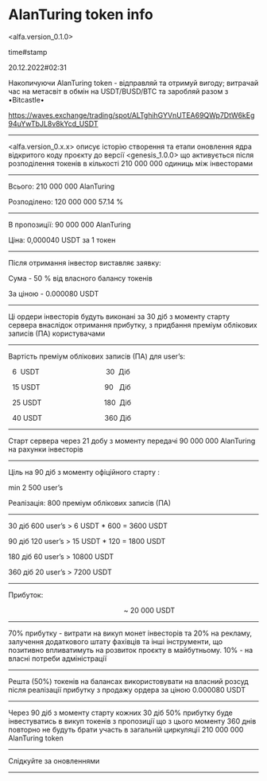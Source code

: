 # AlanTuring token info

<alfa.version_0.1.0>

time#stamp

20.12.2022#02:31

Накопичуючи AlanTuring token - відправляй та отримуй вигоду; витрачай час на метасвіт в обмін на USDT/BUSD/BTC та заробляй разом з •Bitcastle•

https://waves.exchange/trading/spot/ALTghihGYVnUTEA69QWp7DtW6kEg94uYwTbJL8v8kYcd_USDT
___________________________________________

<alfa.version_0.x.x> описує історію створення та етапи оновлення ядра відкритого коду проєкту до версії <genesis_1.0.0> що активується після розподілення токенів в кількості 210 000 000 одиниць між інвесторами  
__________________________________________

Всього: 210 000 000 AlanTuring

Розподілено: 120 000 000   57.14 %
_________________________________________

В пропозиції: 90 000 000 AlanTuring

Ціна: 0,000040 USDT за 1 токен   
__________________________________________

Після отримання інвестор виставляє заявку:

Сума - 50 % від власного балансу токенів

За ціною - 0.000080 USDT
_______________________________________

Ці ордери інвесторів будуть виконані за 30 діб з моменту старту сервера внаслідок отримання прибутку, з придбання преміум облікових записів (ПА) користувачами

_______________________________________

Вартість преміум облікових записів (ПА) для user’s:



  6  USDT                                  30  Діб



  15 USDT                                 90   Діб



  25 USDT                                180  Діб



  40 USDT                                360 Діб



___________________________________________

Старт сервера через 21 добу з моменту передачі 90 000 000 AlanTuring на рахунки інвесторів
___________________________________________

Ціль на 90 діб з моменту офіційного старту :


min 2 500 user’s



Реалізація: 800 преміум облікових записів (ПА)
_________________________________________

30 діб 600 user’s > 6 USDT * 600 = 3600 USDT

90 діб 120 user’s > 15 USDT * 120 = 1800 USDT

180 діб 60 user’s > 10800 USDT

360 діб 20 user’s > 7200 USDT
__________________________________________

Прибуток:

                                                           ~ 20 000 USDT

___________________________________________

70% прибутку - витрати на викуп монет інвесторів та 20% на рекламу, залучення додаткового штату фахівців та інші інструменти, що позитивно впливатимуть на розвиток проєкту в майбутньому. 10% - на власні потреби адміністрації
_________________________________________

Решта (50%) токенів на балансах використовувати на власний розсуд після реалізації прибутку з продажу ордера за ціною 0.000080 USDT
________________________________________

Через 90 діб з моменту старту кожних 30 діб 50% прибутку буде інвестуватись в викуп токенів з пропозиції що з цього моменту 360 днів повторно не будуть брати участь в загальній циркуляції 210 000 000 AlanTuring token
___________________________________________

Слідкуйте за оновленнями
___________________________________________

